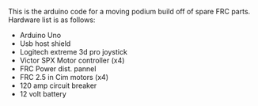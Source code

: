 This is the arduino code for a moving podium build off of spare FRC parts. 
Hardware list is as follows:
  - Arduino Uno
  - Usb host shield
  - Logitech extreme 3d pro joystick
  - Victor SPX Motor controller (x4)
  - FRC Power dist. pannel
  - FRC 2.5 in Cim motors (x4)
  - 120 amp circuit breaker
  - 12 volt battery
